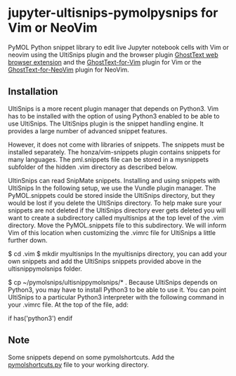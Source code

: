 # jupyter-ultisnips-pymolpysnips for Vim or NeoVim

PyMOL Python snippet library to edit live Jupyter notebook cells with Vim or neovim using the UltiSnips plugin and the browser plugin [GhostText web browser extension](https://github.com/fregante/GhostText) and the [GhostText-for-Vim](https://github.com/raghur/vim-ghost) plugin for Vim or the [GhostText-for-NeoVim](https://github.com/subnut/nvim-ghost.nvim) plugin for NeoVim. 


## Installation

UltiSnips is a more recent plugin manager that depends on Python3. 
Vim has to be installed with the option of using Python3 enabled to be able to use UltiSnips. 
The UltiSnips plugin is the snippet handling engine. 
It provides a large number of advanced snippet features. 

However, it does not come with libraries of snippets. 
The snippets must be installed separately. 
The honza/vim-snippets plugin contains snippets for many languages. 
The pml.snippets file can be stored in a mysnippets subfolder of the hidden .vim directory as described below.

UltinSnips can read SnipMate snippets.
Installing and using snippets with UltiSnips
In the following setup, we use the Vundle plugin manager. The PyMOL.snippets could be stored inside the UltiSnips directory, but they would be lost if you delete the UltiSnips directory. To help make sure your snippets are not deleted if the UltiSnips directory ever gets deleted you will want to create a subdirectory called myultisnips at the top level of the .vim directory. Move the PyMOL.snippets file to this subdirectory. We will inform Vim of this location when customizing the .vimrc file for UltiSnips a little further down.


$ cd .vim
$ mkdir myultisnips
In the myultisnips directory, you can add your own snippets and add the UltiSnips snippets provided above in the ultisnippymolsnips folder.

$ cp ~/pymolsnips/ultisnippymolsnips/* .
Because UltiSnips depends on Python3, you may have to install Python3 to be able to use it. You can point UltiSnips to a particular Python3 interpreter with the following command in your .vimrc file. At the top of the file, add:


if has('python3')
endif

## Note

Some snippets depend on some pymolshortcuts.
Add the [pymolshortcuts.py](https://github.com/MooersLab/pymolshortcuts) file to your working directory.
